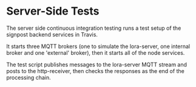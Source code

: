 Server-Side Tests
=================

The server side continuous integration testing runs a test setup of the 
signpost backend services in Travis.

It starts three MQTT brokers (one to simulate the lora-server, one internal
broker and one 'external' broker), then it starts all of the node services.

The test script publishes messages to the lora-server MQTT stream and
posts to the http-receiver, then checks the responses as the end of the processing
chain.
